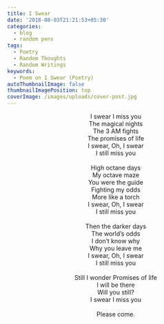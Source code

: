 ```yaml
---
title: I Swear
date: '2018-08-03T21:21:53+05:30'
categories:
  - blog
  - random pens
tags:
  - Poetry
  - Random Thoughts
  - Random Writings
keywords:
  - Poem on I Swear (Poetry)
autoThumbnailImage: false
thumbnailImagePosition: top
coverImage: /images/uploads/cover-post.jpg
---
```

<center>
I swear I miss you<br>
The magical nights<br>
The 3 AM fights<br>
The promises of life<br>
I swear, Oh, I swear<br>
I still miss you
<br><br>
High octane days<br>
My octave maze<br>
You were the guide<br>
Fighting my odds<br>
More like a torch<br>
I swear, Oh, I swear<br>
I still miss you
<br><br>
Then the darker days<br>
The world’s odds<br>
I don’t know why<br>
Why you leave me<br>
I swear, Oh, I swear<br>
I still miss you
<br><br>
Still I wonder
Promises of life<br>
I will be there<br>
Will you still?<br>
I swear I miss you
<br><br>
Please come.
</center>
